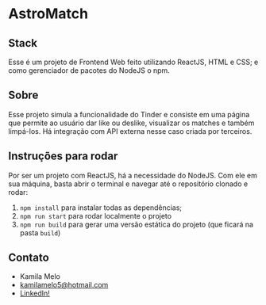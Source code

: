 # AstroMatch

## Stack
Esse é um projeto de Frontend Web feito utilizando ReactJS, HTML e CSS; 
e como gerenciador de pacotes do NodeJS o npm.

## Sobre
Esse projeto simula a funcionalidade do Tinder e consiste em uma página que permite ao usuário dar like ou deslike,
visualizar os matches e também limpá-los. 
Há integração com API externa nesse caso criada por terceiros.

## Instruções para rodar
Por ser um projeto com ReactJS, há a necessidade do NodeJS. Com ele em 
sua máquina, basta abrir o terminal e navegar até o repositório clonado e 
rodar:

1. `npm install` para instalar todas as dependências;
1. `npm run start` para rodar localmente o projeto
1. `npm run build` para gerar uma versão estática do projeto 
(que ficará na pasta `build`)

## Contato
* Kamila Melo
* kamilamelo5@hotmail.com
* [LinkedIn!](https://www.linkedin.com/in/kamila-melo-27996236/)

